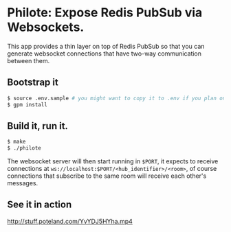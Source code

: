 # Philote: Expose Redis PubSub via Websockets.

This app provides a thin layer on top of Redis PubSub so that you can generate
websocket connections that have two-way communication between them.

## Bootstrap it

``` bash
$ source .env.sample # you might want to copy it to .env if you plan on changing the settings)
$ gpm install
```

## Build it, run it.

``` bash
$ make
$ ./philote
```

The websocket server will then start running in `$PORT`, it expects to receive
connections at  `ws://localhost:$PORT/<hub_identifier>/<room>`, of course
connections that subscribe to the same room will receive each other's messages.


## See it in action

http://stuff.poteland.com/YvYDJ5HYha.mp4
